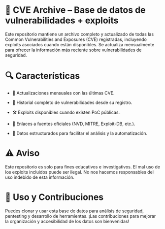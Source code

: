 # 📂 CVE Archive – Base de datos de vulnerabilidades + exploits
Este repositorio mantiene un archivo completo y actualizado de todas las Common Vulnerabilities and Exposures (CVE) registradas, incluyendo exploits asociados cuando están disponibles. Se actualiza mensualmente para ofrecer la información más reciente sobre vulnerabilidades de seguridad.

# 🔍 Características
- 📅 Actualizaciones mensuales con las últimas CVE.

- 📂 Historial completo de vulnerabilidades desde su registro.

- 🛠️ Exploits disponibles cuando existen PoC públicas.

- 🔗 Enlaces a fuentes oficiales (NVD, MITRE, Exploit-DB, etc.).

- 📜 Datos estructurados para facilitar el análisis y la automatización.

# ⚠️ Aviso
Este repositorio es solo para fines educativos e investigativos. El mal uso de los exploits incluidos puede ser ilegal. No nos hacemos responsables del uso indebido de esta información.

# 🚀 Uso y Contribuciones
Puedes clonar y usar esta base de datos para análisis de seguridad, pentesting y desarrollo de herramientas. ¡Las contribuciones para mejorar la organización y accesibilidad de los datos son bienvenidas!